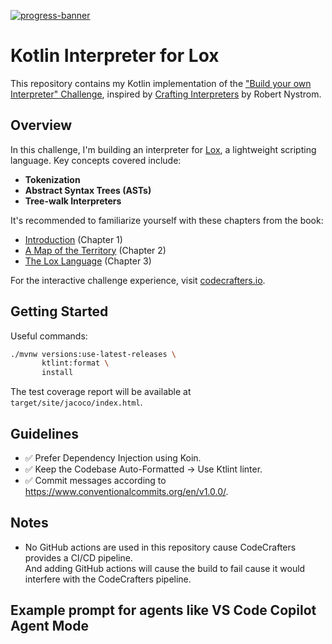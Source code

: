 [![progress-banner](https://backend.codecrafters.io/progress/interpreter/2af86dd6-03ef-4a23-8c5b-de136419a078)](https://app.codecrafters.io/users/codecrafters-bot?r=2qF)

# Kotlin Interpreter for Lox

This repository contains my Kotlin implementation of the ["Build your own Interpreter" Challenge](https://app.codecrafters.io/courses/interpreter/overview), inspired by [Crafting Interpreters](https://craftinginterpreters.com/) by Robert Nystrom.

## Overview
In this challenge, I'm building an interpreter for [Lox](https://craftinginterpreters.com/the-lox-language.html), a lightweight scripting language. Key concepts covered include:

- **Tokenization**
- **Abstract Syntax Trees (ASTs)**
- **Tree-walk Interpreters**

It's recommended to familiarize yourself with these chapters from the book:

- [Introduction](https://craftinginterpreters.com/introduction.html) (Chapter 1)
- [A Map of the Territory](https://craftinginterpreters.com/a-map-of-the-territory.html) (Chapter 2)
- [The Lox Language](https://craftinginterpreters.com/the-lox-language.html) (Chapter 3)

For the interactive challenge experience, visit [codecrafters.io](https://codecrafters.io).

## Getting Started

Useful commands:

```bash
./mvnw versions:use-latest-releases \
       ktlint:format \
       install
```

The test coverage report will be available at `target/site/jacoco/index.html`.

## Guidelines

- ✅ Prefer Dependency Injection using Koin.
- ✅ Keep the Codebase Auto-Formatted → Use Ktlint linter.
- ✅ Commit messages according to https://www.conventionalcommits.org/en/v1.0.0/.

## Notes
- No GitHub actions are used in this repository cause CodeCrafters provides a CI/CD pipeline. \
And adding GitHub actions will cause the build to fail cause it would interfere with the CodeCrafters pipeline.

## Example prompt for agents like VS Code Copilot Agent Mode
